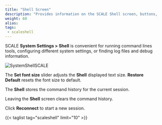 ```yaml
---
title: "Shell Screen"
description: "Provides information on the SCALE Shell screen, buttons, and slider."
weight: 60
alias:
tags:
 - scaleshell
---
```


SCALE **System Settings > Shell** is convenient for running command lines tools, configuring different system settings, or finding log files and debug information.

![SystemShellSCALE](/images/SCALE/22.02/SystemShellSCALE.png "SCALE Shell")

The **Set font size** slider adjusts the **Shell** displayed text size.
**Restore Default** resets the font size to default.

The **Shell** stores the command history for the current session.

Leaving the **Shell** screen clears the command history.

Click **Reconnect** to start a new session.

{{< taglist tag="scaleshell" limit="10" >}}